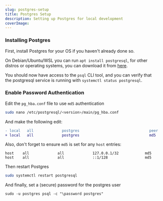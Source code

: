 ```yaml
---
slug: postgres-setup
title: Postgres Setup
description: Setting up Postgres for local development
coverImage: 
---
```




### Installing Postgres

First, install Postgres for your OS if you haven't already done so.

On Debian/Ubuntu/WSL you can run `apt install postgresql`, for other distros or operating systems, you can download it from [here](https://www.postgresql.org/download/).

You should now have access to the `psql` CLI tool, and you can verify that the postgresql service is running with `systemctl status postgresql`.


### Enable Password Authentication

Edit the `pg_hba.conf` file to use `md5` authentication

```bash
sudo nano /etc/postgresql/<version>/main/pg_hba.conf
```
	
And make the following edit:

```diff
- local   all             postgres                                peer
+ local   all             postgres                                md5
```

Also, don't forget to ensure `md5` is set for any `host` entries:

```
host    all             all             127.0.0.1/32            md5
host    all             all             ::1/128                 md5
```

Then restart Postgres

```bash
sudo systemctl restart postgresql
```

And finally, set a (secure) password for the postgres user

```
sudo -u postgres psql -c "\password postgres"
```

